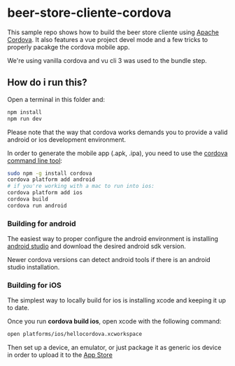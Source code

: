 # beer-store-cliente-cordova

This sample repo shows how to build the beer store cliente using
[Apache Cordova](https://cordova.apache.org/). It also features a vue project
devel mode and a few tricks to properly pacakge the cordova mobile app.

We're using vanilla cordova and vu cli 3 was used to the bundle step.

## How do i run this?

Open a terminal in this folder and:

```bash
npm install
npm run dev
```

Please note that the way that cordova works demands you to provide a valid
android or ios development environment.

In order to generate the mobile app (.apk, .ipa), you need to use the
[cordova command line tool](https://cordova.apache.org/#getstarted):

```bash
sudo npm -g install cordova
cordova platform add android
# if you're working with a mac to run into ios:
cordova platform add ios
cordova build
cordova run android
```

### Building for android

The easiest way to proper configure the android environment is installing
[android studio](https://developer.android.com/studio/?hl=pt-br) and download
the desired android sdk version.

Newer cordova versions can detect android tools if there is an android studio
installation.

### Building for iOS

The simplest way to locally build for ios is installing xcode and keeping it
up to date.

Once you run **cordova build ios**, open xcode with the following command:

```bash
open platforms/ios/hellocordova.xcworkspace
```

Then set up a device, an emulator, or just package it as generic ios device
in order to upload it to the [App Store](https://appstoreconnect.apple.com/login)
